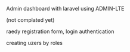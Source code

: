 Admin dashboard with laravel using ADMIN-LTE

(not complated yet)

raedy registration form, login authentication

creating uzers by roles